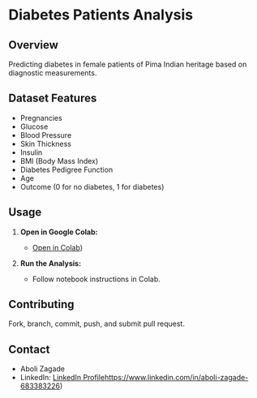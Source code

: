 # Diabetes Patients Analysis

## Overview

Predicting diabetes in female patients of Pima Indian heritage based on diagnostic measurements.

## Dataset Features

- Pregnancies
- Glucose
- Blood Pressure
- Skin Thickness
- Insulin
- BMI (Body Mass Index)
- Diabetes Pedigree Function
- Age
- Outcome (0 for no diabetes, 1 for diabetes)

## Usage

1. **Open in Google Colab:**
   - [Open in Colab](https://colab.research.google.com/drive/1-_QClvrTS2Uo1g-r9sbT27FO6udnJWRi?usp=sharing))

2. **Run the Analysis:**
   - Follow notebook instructions in Colab.

## Contributing

Fork, branch, commit, push, and submit pull request.

## Contact

- Aboli Zagade
- LinkedIn: [LinkedIn Profile](https://www.linkedin.com/in/aboli-zagade-683383226)https://www.linkedin.com/in/aboli-zagade-683383226)
